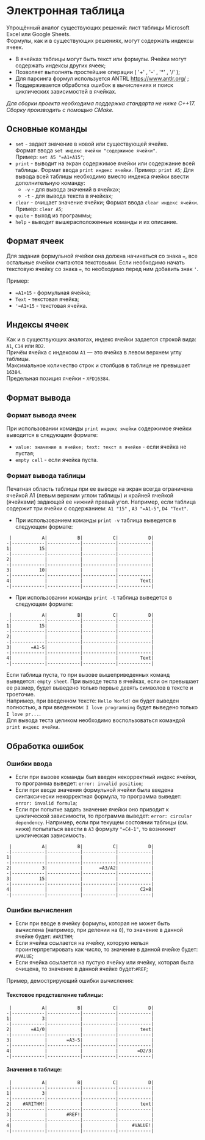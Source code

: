 # Электронная таблица
Упрощённый аналог существующих решений: лист таблицы Microsoft Excel или Google Sheets.  
Формулы, как и в существующих решениях, могут содержать индексы ячеек.

- В ячейках таблицы могут быть текст или формулы. Ячейки могут содержать индексы других ячеек;
- Позволяет выполнять простейшие операции ( '+' , '-' , '*' , '/' );
- Для парсинга формул используется ANTRL https://www.antlr.org/ ;
- Поддерживается обработка ошибок в вычислениях и поиск циклических зависимостей в ячейках.

*Для сборки проекта необходима поддержка стандарта не ниже С++17. Сборку производить с помощью CMake.*

## Основные команды

- `set` - задает значение в новой или существующей ячейке.  
Формат ввода `set индекс ячейки "содержимое ячейки"`.  
Пример: `set A5 "=A1+A15"`;
- `print` - выводит на экран содержимое ячейки или содержание всей таблицы. 
Формат ввода `print индекс ячейки`.
Пример: `print A5`;
Для вывода всей таблицы необходимо вместо индекса ячейки ввести дополнительную команду:  
	- `-v` - для вывода значений в ячейках;
	- `-t` - для вывода текста в ячейках;
- `clear` - очищает значение ячейки;
Формат ввода `clear индекс ячейки`.
Пример: `clear A5`;
- `quite` - выход из программы;
- `help` - выводит вышерасположенные команды и их описание.

## Формат ячеек

Для задания формульной ячейки она должна начинаться со знака `=`, все остальные ячейки считаются текстовыми.
Если необходимо начать текстовую ячейку со знака `=`, то необходимо перед ним добавить знак `'`.

Пример:

- `=A1+15` - формульная ячейка;
- `Text` - текстовая ячейка;
- `'=A1+15` - текстовая ячейка.

## Индексы ячеек

Как и в существующих аналогах, индекс ячейки задается строкой вида: `А1`, `С14` или `RD2`.  
Причём ячейка с индексом `А1` — это ячейка в левом верхнем углу таблицы.  
Максимальное количество строк и столбцов в таблице не превышает `16384`.  
Предельная позиция ячейки - `XFD16384`.

## Формат вывода

### Формат вывода ячеек

При использовании команды  `print индекс ячейки` содержимое ячейки выводится в следующем формате:  
- `value: значение в ячейке; text: текст в ячейке` - если ячейка не пустая;
- `empty cell` - если ячейка пуста.

### Формат вывода таблицы

Печатная область таблицы при ее выводе на экран всегда ограничена ячейкой А1 (левым верхним углом таблицы) и крайней ячейкой (ячейками) задающей ее нижний правый угол.
Например, если таблица содержит три ячейки c содержанием: `A1 "15"` , `A3 "=A1-5"`, `D4 "Text"`.
- При использованием команды `print -v` таблица выведется в следующем формате:

```
 |           A|           B|           C|           D|
-|------------|------------|------------|------------|
1|          15|            |            |            |
-|------------|------------|------------|------------|
2|            |            |            |            |
-|------------|------------|------------|------------|
3|          10|            |            |            |
-|------------|------------|------------|------------|
4|            |            |            |        Text|
-|------------|------------|------------|------------|
```
- При использовании команды `print -t` таблица выведется в следующем формате:
```
 |           A|           B|           C|           D|
-|------------|------------|------------|------------|
1|          15|            |            |            |
-|------------|------------|------------|------------|
2|            |            |            |            |
-|------------|------------|------------|------------|
3|       =A1-5|            |            |            |
-|------------|------------|------------|------------|
4|            |            |            |        Text|
-|------------|------------|------------|------------|
```
Если таблица пуста, то при вызове вышеприведенных команд выведется: `empty sheet`.
При выводе теста в ячейках, если он превышает ее размер, будет выведено только первые
девять символов в тексте и троеточие.  
Например, при введенном тексте: `Hello World!` он будет выведен полностью, а при введенном:
`I love programming` будет выведено только `I love pr...`.  
Для вывода теста целиком необходимо
воспользоваться командой `print индекс ячейки`.

## Обработка ошибок

### Ошибки ввода

- Если при вызове команды был введен некорректный индекс ячейки, то программа выведет: `error: invalid position`;
- Если при вводе значения формульной ячейки была введена синтаксически некорректная формула,
то программа выведет: `error: invalid formula`;
- Если при попытке задать значение ячейки оно приводит к циклической зависимости,
то программа выведет: `error: circular dependency`. Например, если при текущем состоянии таблицы (см. ниже)
попытаться ввести в `А3` формулу `"=C4-1"`, то возникнет циклическая зависимость.
```
 |           A|           B|           C|           D|
-|------------|------------|------------|------------|
1|            |            |            |            |
-|------------|------------|------------|------------|
2|           3|            |      =A3/A2|            |
-|------------|------------|------------|------------|
3|          15|            |            |            |
-|------------|------------|------------|------------|
4|            |            |            |        C2+8|
-|------------|------------|------------|------------|
```

### Ошибки вычисления

- Если при вводе в ячейку формулы, которая не может быть вычислена (например, при делении на `0`), то значение в данной ячейке будет:
`#ARITHM`;
 - Если ячейка ссылается на ячейку, которую нельзя проинтерпретировать как число, то значение в данной ячейке будет:
`#VALUE`;
- Если ячейка ссылается на пустую ячейку или ячейку, которая была очищена, то значение в данной ячейке будет:`#REF`;

Пример, демострирующий ошибки вычисления:

#### Текстовое представление таблицы:
```
 |           A|           B|           C|           D|
-|------------|------------|------------|------------|
1|           3|            |            |            |
-|------------|------------|------------|------------|
2|       =A1/0|            |            |        text|
-|------------|------------|------------|------------|
3|            |       =A3-5|            |            |
-|------------|------------|------------|------------|
4|            |            |            |       =D2/3|
-|------------|------------|------------|------------|
```
#### Значения в таблице:
```
 |           A|           B|           C|           D|
-|------------|------------|------------|------------|
1|           3|            |            |            |
-|------------|------------|------------|------------|
2|    #ARITHM!|            |            |        text|
-|------------|------------|------------|------------|
3|            |       #REF!|            |            |
-|------------|------------|------------|------------|
4|            |            |            |     #VALUE!|
-|------------|------------|------------|------------|
```